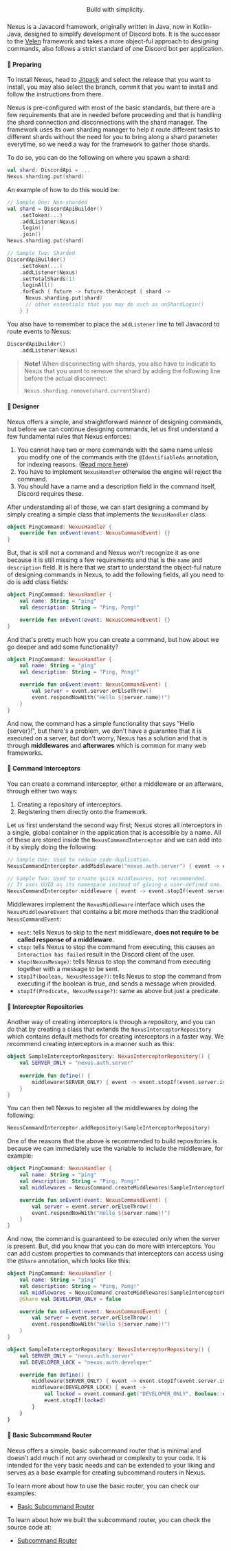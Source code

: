 <div align="center">
    Build with simplicity.
</div>

### 

Nexus is a Javacord framework, originally written in Java, now in Kotlin-Java, designed to simplify development of Discord bots. It is the successor to 
the [Velen](https://github.com/ShindouMihou/Velen) framework and takes a more object-ful approach to designing commands, also follows a strict standard of 
one Discord bot per application.

#### 🎄 Preparing

To install Nexus, head to [Jitpack](https://jitpack.io/#pw.mihou/Nexus) and select the release that you want to install, you may also 
select the branch, commit that you want to install and follow the instructions from there.

Nexus is pre-configured with most of the basic standards, but there are a few requirements that are in needed before proceeding and that is 
handling the shard connection and disconnections with the shard manager. The framework uses its own sharding manager to help it route different tasks 
to different shards without the need for you to bring along a shard parameter everytime, so we need a way for the framework to gather those shards.

To do so, you can do the following on where you spawn a shard:
```kotlin
val shard: DiscordApi = ...
Nexus.sharding.put(shard)
```

An example of how to do this would be:
```kotlin
// Sample One: Non-sharded
val shard = DiscordApiBuilder()
    .setToken(...)
    .addListener(Nexus)
    .login()
    .join()
Nexus.sharding.put(shard)

// Sample Two: Sharded
DiscordApiBuilder()
    .setToken(...)
    .addListener(Nexus)
    .setTotalShards(1)
    .loginAll()
    .forEach { future -> future.thenAccept { shard -> 
      Nexus.sharding.put(shard)
      // other essentials that you may do such as onShardLogin()  
    } }
```

You also have to remember to place the `addListener` line to tell Javacord to route events to Nexus:
```kotlin
DiscordApiBuilder()
    .addListener(Nexus)
```

> **Note!**
> When disconnecting with shards, you also have to indicate to Nexus that you want to remove the shard by adding 
> the following line before the actual disconnect:
> ```kotlin
> Nexus.sharding.remove(shard.currentShard)
> ```

#### 🍾 Designer

Nexus offers a simple, and straightforward manner of designing commands, but before we can continue designing commands, let us first understand a few 
fundamental rules that Nexus enforces:
1. You cannot have two or more commands with the same name unless you modify one of the commands with the `@IdentifiableAs` annotation, for indexing reasons. ([Read more here]())
2. You have to implement `NexusHandler` otherwise the engine will reject the command.
3. You should have a name and a description field in the command itself, Discord requires these.

After understanding all of those, we can start designing a command by simply creating a simple class that implements the `NexusHandler` class:
```kotlin
object PingCommand: NexusHandler {
    override fun onEvent(event: NexusCommandEvent) {}
}
```

But, that is still not a command and Nexus won't recognize it as one because it is still missing a few requirements and that is the `name` and `description` field. 
It is here that we start to understand the object-ful nature of designing commands in Nexus, to add the following fields, all you need to do is add class fields:
```kotlin
object PingCommand: NexusHandler {
    val name: String = "ping"
    val description: String = "Ping, Pong!"

    override fun onEvent(event: NexusCommandEvent) {}
}
```

And that's pretty much how you can create a command, but how about we go deeper and add some functionality?
```kotlin
object PingCommand: NexusHandler {
    val name: String = "ping"
    val description: String = "Ping, Pong!"

    override fun onEvent(event: NexusCommandEvent) {
        val server = event.server.orElseThrow()
        event.respondNowWith("Hello ${server.name}!")
    }
}
```

And now, the command has a simple functionality that says "Hello {server}!", but there's a problem, we don't have a guarantee that it is executed on a server, but 
don't worry, Nexus has a solution and that is through **middlewares** and **afterwares** which is common for many web frameworks.

#### 💭 Command Interceptors

You can create a command interceptor, either a middleware or an afterware, through either two ways:
1. Creating a repository of interceptors.
2. Registering them directly onto the framework.

Let us first understand the second way first; Nexus stores all interceptors in a single, global container in the application that is accessible by a name. All of these 
are stored inside the `NexusCommandInterceptor` and we can add into it by simply doing the following:
```kotlin
// Sample One: Used to reduce code-duplication.
NexusCommandInterceptor.addMiddleware("nexus.auth.server") { event -> event.stopIf(event.server.isEmpty) }

// Sample Two: Used to create quick middlewares, not recommended.
// It uses UUID as its namespace instead of giving a user-defined one.
NexusCommandInterceptor.middleware { event -> event.stopIf(event.server.isEmpty) }
```

Middlewares implement the `NexusMiddleware` interface which uses the `NexusMiddlewareEvent` that contains a bit more methods than the traditional `NexusCommandEvent`:
- `next`: tells Nexus to skip to the next middleware, **does not require to be called response of a middleware.**
- `stop`: tells Nexus to stop the command from executing, this causes an `Interaction has failed` result in the Discord client of the user.
- `stop(NexusMesage)`: tells Nexus to stop the command from executing together with a message to be sent.
- `stopIf(boolean, NexusMessage?)`: tells Nexus to stop the command from executing if the boolean is true, and sends a message when provided.
- `stopIf(Predicate, NexusMessage?)`: same as above but just a predicate.

#### 💭 Interceptor Repositories

Another way of creating interceptors is through a repository, and you can do that by creating a class that extends the `NexusInterceptorRepository` which 
contains default methods for creating interceptors in a faster way. We recommend creating interceptors in a manner such as this:
```kotlin
object SampleInterceptorRepository: NexusInterceptorRepository() {
    val SERVER_ONLY = "nexus.auth.server"
    
    override fun define() {
        middleware(SERVER_ONLY) { event -> event.stopIf(event.server.isEmpty) }
    }
}
```

You can then tell Nexus to register all the middlewares by doing the following:
```kotlin
NexusCommandInterceptor.addRepository(SampleInterceptorRepository)
```

One of the reasons that the above is recommended to build repositories is because we can immediately use the variable to include the middleware, for example:
```kotlin
object PingCommand: NexusHandler {
    val name: String = "ping"
    val description: String = "Ping, Pong!"
    val middlewares = NexusCommand.createMiddlewares(SampleInterceptorRepository.SERVER_ONLY)

    override fun onEvent(event: NexusCommandEvent) {
        val server = event.server.orElseThrow()
        event.respondNowWith("Hello ${server.name}!")
    }
}
```

And now, the command is guaranteed to be executed only when the server is present. But, did you know that you can do more with interceptors. You can add custom properties 
to commands that interceptors can access using the `@Share` annotation, which looks like this:
```kotlin
object PingCommand: NexusHandler {
    val name: String = "ping"
    val description: String = "Ping, Pong!"
    val middlewares = NexusCommand.createMiddlewares(SampleInterceptorRepository.SERVER_ONLY, SampleInterceptorRepository.DEVELOPER_LOCK)
    @Share val DEVELOPER_ONLY = false

    override fun onEvent(event: NexusCommandEvent) {
        val server = event.server.orElseThrow()
        event.respondNowWith("Hello ${server.name}!")
    }
}

object SampleInterceptorRepository: NexusInterceptorRepository() {
    val SERVER_ONLY = "nexus.auth.server"
    val DEVELOPER_LOCK = "nexus.auth.developer"

    override fun define() {
        middleware(SERVER_ONLY) { event -> event.stopIf(event.server.isEmpty) }
        middleware(DEVELOPER_LOCK) { event -> 
            val locked = event.command.get("DEVELOPER_ONLY", Boolean::class.java).orElse(false)
            event.stopIf(locked)
        }
    }
}
```

#### 💭 Basic Subcommand Router

Nexus offers a simple, basic subcommand router that is minimal and doesn't add much if not any overhead or complexity to 
your code. It is intended for the very basic needs and can be extended to your liking and serves as a base example for 
creating subcommand routers in Nexus.

To learn more about how to use the basic router, you can check our examples:
- [Basic Subcommand Router](examples/router)

To learn about how we built the subcommand router, you can check the source code at:
- [Subcommand Router](src/main/java/pw/mihou/nexus/features/command/router)
